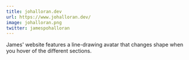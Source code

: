 ```yaml
---
title: johalloran.dev
url: https://www.johalloran.dev/
image: johalloran.png
twitter: jamespohalloran
---
```


James' website features a line-drawing avatar that changes shape when you hover of the different sections.